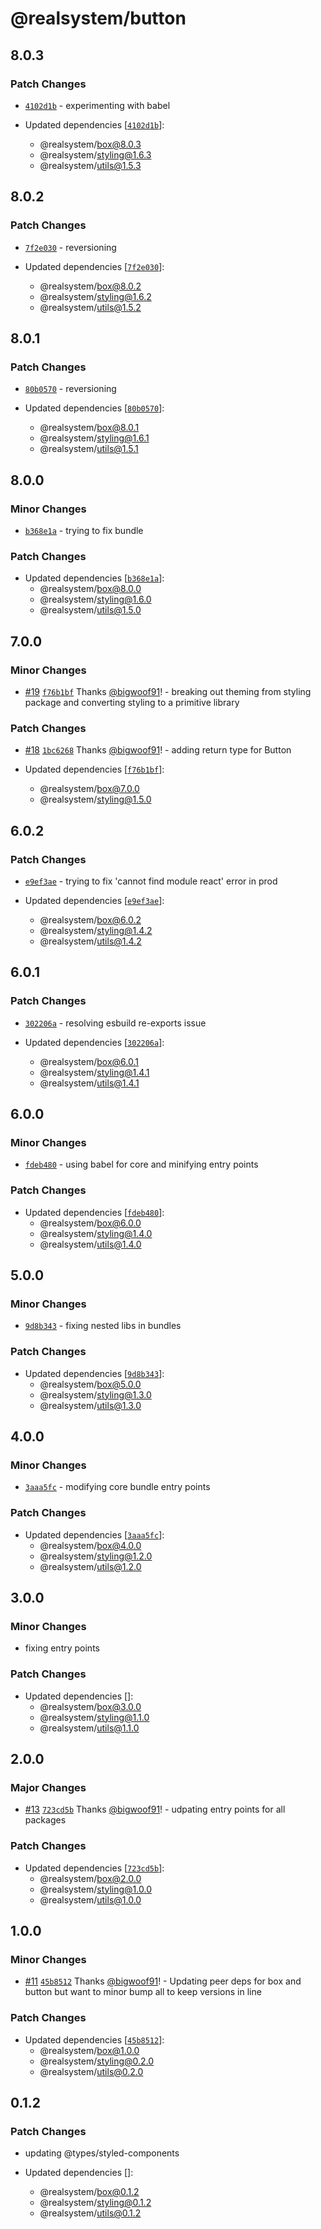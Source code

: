 # @realsystem/button

## 8.0.3

### Patch Changes

- [`4102d1b`](https://github.com/bigwoof91/realsystem/commit/4102d1b1ad90660377eac7e2010167fe28a1931b) - experimenting with babel

- Updated dependencies [[`4102d1b`](https://github.com/bigwoof91/realsystem/commit/4102d1b1ad90660377eac7e2010167fe28a1931b)]:
  - @realsystem/box@8.0.3
  - @realsystem/styling@1.6.3
  - @realsystem/utils@1.5.3

## 8.0.2

### Patch Changes

- [`7f2e030`](https://github.com/bigwoof91/realsystem/commit/7f2e030d3939bc532e4b754f427059bac09299b7) - reversioning

- Updated dependencies [[`7f2e030`](https://github.com/bigwoof91/realsystem/commit/7f2e030d3939bc532e4b754f427059bac09299b7)]:
  - @realsystem/box@8.0.2
  - @realsystem/styling@1.6.2
  - @realsystem/utils@1.5.2

## 8.0.1

### Patch Changes

- [`80b0570`](https://github.com/bigwoof91/realsystem/commit/80b0570ebf4006168e70849dc022eb606e862414) - reversioning

- Updated dependencies [[`80b0570`](https://github.com/bigwoof91/realsystem/commit/80b0570ebf4006168e70849dc022eb606e862414)]:
  - @realsystem/box@8.0.1
  - @realsystem/styling@1.6.1
  - @realsystem/utils@1.5.1

## 8.0.0

### Minor Changes

- [`b368e1a`](https://github.com/bigwoof91/realsystem/commit/b368e1a88d11cab75d402c0b74c694f73c023672) - trying to fix bundle

### Patch Changes

- Updated dependencies [[`b368e1a`](https://github.com/bigwoof91/realsystem/commit/b368e1a88d11cab75d402c0b74c694f73c023672)]:
  - @realsystem/box@8.0.0
  - @realsystem/styling@1.6.0
  - @realsystem/utils@1.5.0

## 7.0.0

### Minor Changes

- [#19](https://github.com/bigwoof91/realsystem/pull/19) [`f76b1bf`](https://github.com/bigwoof91/realsystem/commit/f76b1bfa8b22ce9cb47c05c42d5924f07b5ed98e) Thanks [@bigwoof91](https://github.com/bigwoof91)! - breaking out theming from styling package and converting styling to a primitive library

### Patch Changes

- [#18](https://github.com/bigwoof91/realsystem/pull/18) [`1bc6268`](https://github.com/bigwoof91/realsystem/commit/1bc626842d8f289581cdca8d4cf49e011c6ab138) Thanks [@bigwoof91](https://github.com/bigwoof91)! - adding return type for Button

- Updated dependencies [[`f76b1bf`](https://github.com/bigwoof91/realsystem/commit/f76b1bfa8b22ce9cb47c05c42d5924f07b5ed98e)]:
  - @realsystem/box@7.0.0
  - @realsystem/styling@1.5.0

## 6.0.2

### Patch Changes

- [`e9ef3ae`](https://github.com/bigwoof91/realsystem/commit/e9ef3ae181b51d3768d05ce2a57a10e2e6ac5145) - trying to fix 'cannot find module react' error in prod

- Updated dependencies [[`e9ef3ae`](https://github.com/bigwoof91/realsystem/commit/e9ef3ae181b51d3768d05ce2a57a10e2e6ac5145)]:
  - @realsystem/box@6.0.2
  - @realsystem/styling@1.4.2
  - @realsystem/utils@1.4.2

## 6.0.1

### Patch Changes

- [`302206a`](https://github.com/bigwoof91/realsystem/commit/302206afa3d729071b8ee4d45cab8e72284534f2) - resolving esbuild re-exports issue

- Updated dependencies [[`302206a`](https://github.com/bigwoof91/realsystem/commit/302206afa3d729071b8ee4d45cab8e72284534f2)]:
  - @realsystem/box@6.0.1
  - @realsystem/styling@1.4.1
  - @realsystem/utils@1.4.1

## 6.0.0

### Minor Changes

- [`fdeb480`](https://github.com/bigwoof91/realsystem/commit/fdeb48032b6d5442363631da8c364f7af6d972e3) - using babel for core and minifying entry points

### Patch Changes

- Updated dependencies [[`fdeb480`](https://github.com/bigwoof91/realsystem/commit/fdeb48032b6d5442363631da8c364f7af6d972e3)]:
  - @realsystem/box@6.0.0
  - @realsystem/styling@1.4.0
  - @realsystem/utils@1.4.0

## 5.0.0

### Minor Changes

- [`9d8b343`](https://github.com/bigwoof91/realsystem/commit/9d8b343ec0289cffffaf4d839de819ce319e08e8) - fixing nested libs in bundles

### Patch Changes

- Updated dependencies [[`9d8b343`](https://github.com/bigwoof91/realsystem/commit/9d8b343ec0289cffffaf4d839de819ce319e08e8)]:
  - @realsystem/box@5.0.0
  - @realsystem/styling@1.3.0
  - @realsystem/utils@1.3.0

## 4.0.0

### Minor Changes

- [`3aaa5fc`](https://github.com/bigwoof91/realsystem/commit/3aaa5fc6bcb5b5bf9a5f81812105de7f959bc722) - modifying core bundle entry points

### Patch Changes

- Updated dependencies [[`3aaa5fc`](https://github.com/bigwoof91/realsystem/commit/3aaa5fc6bcb5b5bf9a5f81812105de7f959bc722)]:
  - @realsystem/box@4.0.0
  - @realsystem/styling@1.2.0
  - @realsystem/utils@1.2.0

## 3.0.0

### Minor Changes

- fixing entry points

### Patch Changes

- Updated dependencies []:
  - @realsystem/box@3.0.0
  - @realsystem/styling@1.1.0
  - @realsystem/utils@1.1.0

## 2.0.0

### Major Changes

- [#13](https://github.com/bigwoof91/realsystem/pull/13) [`723cd5b`](https://github.com/bigwoof91/realsystem/commit/723cd5b627ae60e935b0ec6000745da117e50b28) Thanks [@bigwoof91](https://github.com/bigwoof91)! - udpating entry points for all packages

### Patch Changes

- Updated dependencies [[`723cd5b`](https://github.com/bigwoof91/realsystem/commit/723cd5b627ae60e935b0ec6000745da117e50b28)]:
  - @realsystem/box@2.0.0
  - @realsystem/styling@1.0.0
  - @realsystem/utils@1.0.0

## 1.0.0

### Minor Changes

- [#11](https://github.com/bigwoof91/realsystem/pull/11) [`45b8512`](https://github.com/bigwoof91/realsystem/commit/45b8512f6e1d7250f5987bf2fd47e1291d6a79c2) Thanks [@bigwoof91](https://github.com/bigwoof91)! - Updating peer deps for box and button but want to minor bump all to keep versions in line

### Patch Changes

- Updated dependencies [[`45b8512`](https://github.com/bigwoof91/realsystem/commit/45b8512f6e1d7250f5987bf2fd47e1291d6a79c2)]:
  - @realsystem/box@1.0.0
  - @realsystem/styling@0.2.0
  - @realsystem/utils@0.2.0

## 0.1.2

### Patch Changes

- updating @types/styled-components

- Updated dependencies []:
  - @realsystem/box@0.1.2
  - @realsystem/styling@0.1.2
  - @realsystem/utils@0.1.2
